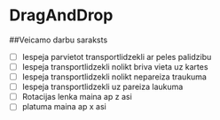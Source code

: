 # DragAndDrop
##Veicamo darbu saraksts
- [ ] Iespeja parvietot transportlidzekli ar peles palidzibu
- [ ] Iespeja transportlidzekli nolikt briva vieta uz kartes
- [ ] Iespeja transportlidzekli nolikt nepareiza traukuma
- [ ] Iespeja transportlidzekli uz pareiza laukuma
- [ ] Rotacijas lenka maina ap z asi
- [ ] platuma maina ap x asi
